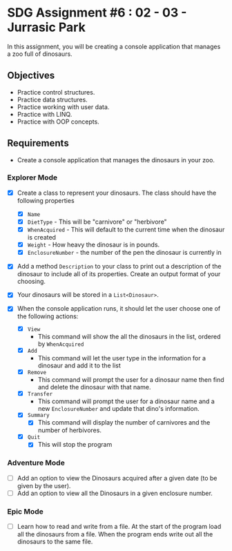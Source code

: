 # SDG Assignment #6 : 02 - 03 - Jurrasic Park

In this assignment, you will be creating a console application that manages a zoo
full of dinosaurs.

## Objectives

- Practice control structures.
- Practice data structures.
- Practice working with user data.
- Practice with LINQ.
- Practice with OOP concepts.

## Requirements

- Create a console application that manages the dinosaurs in your zoo.

### Explorer Mode

- [x] Create a class to represent your dinosaurs. The class should have the following properties

  - [x] `Name`
  - [x] `DietType` - This will be "carnivore" or "herbivore"
  - [x] `WhenAcquired` - This will default to the current time when the
        dinosaur is created
  - [x] `Weight` - How heavy the dinosaur is in pounds.
  - [x] `EnclosureNumber` - the number of the pen the dinosaur is currently in

- [x] Add a method `Description` to your class to print out a description of the dinosaur to include all of its properties. Create an output format of your choosing.
- [x] Your dinosaurs will be stored in a `List<Dinosaur>`.
- [x] When the console application runs, it should let the user choose one of the following actions:
  - [x] `View`
    - This command will show the all the dinosaurs in the list, ordered by `WhenAcquired`
  - [x] `Add`
    - This command will let the user type in the information for a dinosaur and add it to the list
  - [x] `Remove`
    - This command will prompt the user for a dinosaur name then find and delete the dinosaur with that name.
  - [x] `Transfer`
    - This command will prompt the user for a dinosaur name and a new `EnclosureNumber` and update that dino's information.
  - [x] `Summary`
    - [x] This command will display the number of carnivores and the number of herbivores.
  - [x] `Quit`
    - [x] This will stop the program

### Adventure Mode

- [ ] Add an option to view the Dinosaurs acquired after a given date (to be given by the user).
- [ ] Add an option to view all the Dinosaurs in a given enclosure number.

### Epic Mode

- [ ] Learn how to read and write from a file. At the start of the program load all the dinosaurs from a file. When the program ends write out all the dinosaurs to the same file.

